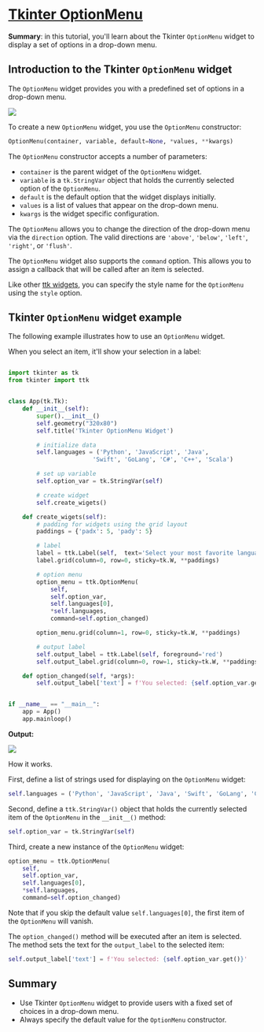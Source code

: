 
[Tkinter OptionMenu](https://www.pythontutorial.net/tkinter/tkinter-optionmenu/)
==================

**Summary**: in this tutorial, you'll learn about the Tkinter `OptionMenu` widget to display a set of options in a drop-down menu.

Introduction to the Tkinter `OptionMenu` widget
-----------------------------------------------

The `OptionMenu` widget provides you with a predefined set of options in a drop-down menu.

![](Tkinter-OptionMenu.png)

To create a new `OptionMenu` widget, you use the `OptionMenu` constructor:

```python
OptionMenu(container, variable, default=None, *values, **kwargs)
```

The `OptionMenu` constructor accepts a number of parameters:

-   `container` is the parent widget of the `OptionMenu` widget.
-   `variable` is a `tk.StringVar` object that holds the currently selected option of the `OptionMenu`.
-   `default` is the default option that the widget displays initially.
-   `values` is a list of values that appear on the drop-down menu.
-   `kwargs` is the widget specific configuration.

The `OptionMenu` allows you to change the direction of the drop-down menu via the `direction` option. The valid directions are `'above'`, `'below'`, `'left'`, `'right'`, or `'flush'`.

The `OptionMenu` widget also supports the `command` option. This allows you to assign a callback that will be called after an item is selected.

Like other [ttk widgets](https://www.pythontutorial.net/tkinter/tkinter-ttk/), you can specify the style name for the `OptionMenu` using the `style` option.

Tkinter `OptionMenu` widget example
-----------------------------------

The following example illustrates how to use an `OptionMenu` widget.

When you select an item, it'll show your selection in a label:

```python

import tkinter as tk
from tkinter import ttk


class App(tk.Tk):
    def __init__(self):
        super().__init__()
        self.geometry("320x80")
        self.title('Tkinter OptionMenu Widget')

        # initialize data
        self.languages = ('Python', 'JavaScript', 'Java',
                        'Swift', 'GoLang', 'C#', 'C++', 'Scala')

        # set up variable
        self.option_var = tk.StringVar(self)

        # create widget
        self.create_wigets()

    def create_wigets(self):
        # padding for widgets using the grid layout
        paddings = {'padx': 5, 'pady': 5}

        # label
        label = ttk.Label(self,  text='Select your most favorite language:')
        label.grid(column=0, row=0, sticky=tk.W, **paddings)

        # option menu
        option_menu = ttk.OptionMenu(
            self,
            self.option_var,
            self.languages[0],
            *self.languages,
            command=self.option_changed)

        option_menu.grid(column=1, row=0, sticky=tk.W, **paddings)

        # output label
        self.output_label = ttk.Label(self, foreground='red')
        self.output_label.grid(column=0, row=1, sticky=tk.W, **paddings)

    def option_changed(self, *args):
        self.output_label['text'] = f'You selected: {self.option_var.get()}'


if __name__ == "__main__":
    app = App()
    app.mainloop()

```

**Output:**

![](Tkinter-OptionMenu-Demo.gif)

How it works.

First, define a list of strings used for displaying on the `OptionMenu` widget:

```python
self.languages = ('Python', 'JavaScript', 'Java', 'Swift', 'GoLang', 'C#', 'C++', 'Scala')
```

Second, define a `ttk.StringVar()` object that holds the currently selected item of the `OptionMenu` in the `__init__()` method:

```python
self.option_var = tk.StringVar(self)
```

Third, create a new instance of the `OptionMenu` widget:

```python
option_menu = ttk.OptionMenu(
    self,
    self.option_var,
    self.languages[0],
    *self.languages,
    command=self.option_changed)
```

Note that if you skip the default value `self.languages[0]`, the first item of the `OptionMenu` will vanish.

The `option_changed()` method will be executed after an item is selected. The method sets the text for the `output_label` to the selected item:

```python
self.output_label['text'] = f'You selected: {self.option_var.get()}'
```

Summary
-------

-   Use Tkinter `OptionMenu` widget to provide users with a fixed set of choices in a drop-down menu.
-   Always specify the default value for the `OptionMenu` constructor.

